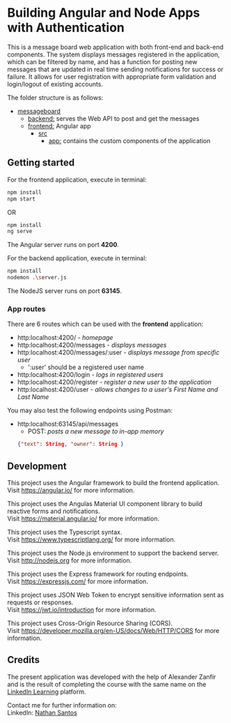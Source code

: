 # Building Angular and Node Apps with Authentication

This is a message board web application with both front-end and back-end components. The system displays messages registered in the application, which can be filtered by name, and has a function for posting new messages that are updated in real time sending notifications for success or failure. It allows for user registration with appropriate form validation and login/logout of existing accounts.

The folder structure is as follows:

- [messageboard](./messageboard)
  - [backend:](./messageboard/backend) serves the Web API to post and get the messages
  - [frontend:](./messageboard/frontend) Angular app
    - [src](./messageboard/frontend/src)
      - [app:](./messageboard/frontend/src/app) contains the custom components of the application

## Getting started

For the frontend application, execute in terminal:

```bash
npm install
npm start
```

OR

```bash
npm install
ng serve
```

The Angular server runs on port **4200**.

For the backend application, execute in terminal:

```bash
npm install
nodemon .\server.js
```

The NodeJS server runs on port **63145**.

### App routes

There are 6 routes which can be used with the **frontend** application:

- http:localhost:4200/ - _homepage_
- http:localhost:4200/messages - _displays messages_
- http:localhost:4200/messages/:user - _displays message from specific user_
  - ':user' should be a registered user name
- http:localhost:4200/login - _logs in registered users_
- http:localhost:4200/register - _register a new user to the application_
- http:localhost:4200/user - _allows changes to a user's First Name and Last Name_

You may also test the following endpoints using Postman:

- http:localhost:63145/api/messages
  - POST: _posts a new message to in-app memory_
  ```JSON
  {"text": String, "owner": String }
  ```

## Development

This project uses the Angular framework to build the frontend application.  
Visit https://angular.io/ for more information.

This project uses the Angulas Material UI component library to build reactive forms and notifications.  
Visit https://material.angular.io/ for more information.

This project uses the Typescript syntax.  
Visit https://www.typescriptlang.org/ for more information.

This project uses the Node.js environment to support the backend server.  
Visit http://nodejs.org for more information.

This project uses the Express framework for routing endpoints.  
Visit https://expressjs.com/ for more information.

This project uses JSON Web Token to encrypt sensitive information sent as requests or responses.  
Visit https://jwt.io/introduction for more information.

This project uses Cross-Origin Resource Sharing (CORS).  
Visit https://developer.mozilla.org/en-US/docs/Web/HTTP/CORS for more information.

## Credits

The present application was developed with the help of Alexander Zanfir and is the result of completing the course with the same name on the [LinkedIn Learning](https://www.linkedin.com/learning/building-angular-and-node-apps-with-authentication/welcome-2) platform.

Contact me for further information on:  
LinkedIn: [Nathan Santos](https://www.linkedin.com/in/nathan-santos-a512a053/ "Personal LinkedIn Profile")
